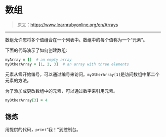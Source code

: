 # 数组

> 原文：<https://www.learnrubyonline.org/en/Arrays>

* * *

数组允许您将多个值组合在一个列表中。数组中的每个值称为一个“元素”。

下面的代码演示了如何创建数组:

```rb
myArray = []  # an empty array
myOtherArray = [1, 2, 3]  # an array with three elements 
```

元素从零开始编号，可以通过编号来访问。`myOtherArray[1]`是访问数组中第二个元素的方法。

为了添加或更改数组中的元素，可以通过数字来引用元素。

```rb
myOtherArray[3] = 4 
```

## 锻炼

用提供的代码，`print`“我！”到控制台。